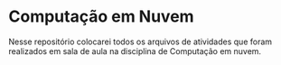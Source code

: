 # Computação em Nuvem
Nesse repositório colocarei todos os arquivos de atividades que foram realizados em sala de aula na disciplina de Computação em nuvem.